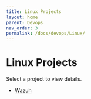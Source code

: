 ```yaml
---
title: Linux Projects
layout: home
parent: Devops
nav_order: 3
permalink: /docs/devops/Linux/
---
```


# Linux Projects

Select a project to view details.

- [Wazuh](/docs/devops/Linux/SIEM-And-XDR/)
<!-- - [Wazuh Indexer](/docs/devops/Linux/SIEM-And-XDR/) -->
